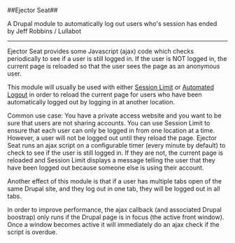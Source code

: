 ##Ejector Seat##

A Drupal module to automatically log out users who's session has ended  
by Jeff Robbins / Lullabot  
- - - - -

Ejector Seat provides some Javascript (ajax) code which checks periodically to see if a user is still logged in. If the user is NOT logged in, the current page is reloaded so that the user sees the page as an anonymous user.

This module will usually be used with either [Session Limit](http://drupal.org/project/session_limit) or [Automated Logout](http://drupal.org/project/autologout) in order to reload the current page for users who have been automatically logged out by logging in at another location.

Common use case: You have a private access website and you want to be sure that users are not sharing accounts. You can use Session Limit to ensure that each user can only be logged in from one location at a time. However, a user will not be logged out until they reload the page. Ejector Seat runs an ajax script on a configurable timer (every minute by default) to check to see if the user is still logged in. If they are not, the current page is reloaded and Session Limit displays a message telling the user that they have been logged out because someone else is using their account.

Another effect of this module is that if a user has multiple tabs open of the same Drupal site, and they log out in one tab, they will be logged out in all tabs.

In order to improve performance, the ajax callback (and associated Drupal boostrap) only runs if the Drupal page is in focus (the active front window). Once a window becomes active it will immediately do an ajax check if the script is overdue.

